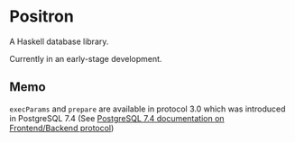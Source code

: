 # Positron

A Haskell database library.

Currently in an early-stage development.

## Memo

`execParams` and `prepare` are available in protocol 3.0 which was introduced in PostgreSQL 7.4 (See [PostgreSQL 7.4 documentation on Frontend/Backend protocol](https://www.postgresql.org/docs/7.4/static/protocol.html))
